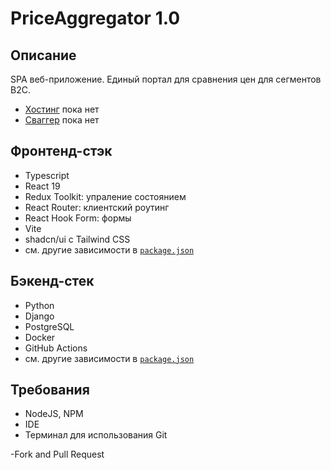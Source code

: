 # PriceAggregator 1.0

## Описание

SPA веб-приложение. Единый портал для сравнения цен для сегментов B2C.

- [Хостинг](Ссылка) пока нет
- [Сваггер](Ссылка) пока нет

## Фронтенд-стэк

- Typescript
- React 19
- Redux Toolkit: упраление состоянием
- React Router: клиентский роутинг
- React Hook Form: формы
- Vite
- shadcn/ui с Tailwind СSS
- см. другие зависимости в [`package.json`](package.json)

## Бэкенд-стек

- Python
- Django
- PostgreSQL
- Docker 
- GitHub Actions
- см. другие зависимости в [`package.json`](package.json)

## Требования


- NodeJS, NPM
- IDE
- Терминал для использования Git

-Fork and Pull Request 
